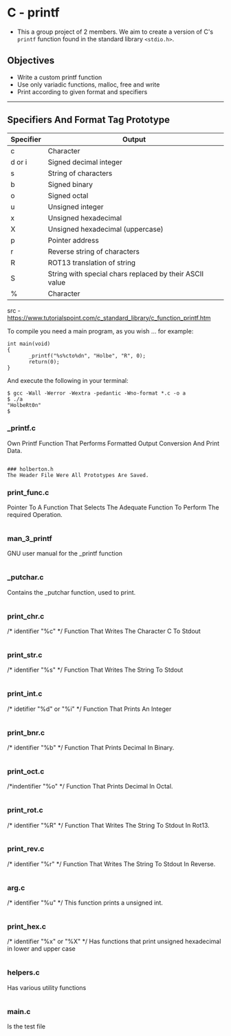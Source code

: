 # C - printf

- This a group project of 2 members. We aim to create a version of C's ```printf``` function found in the standard library ```<stdio.h>```.

## Objectives
- Write a custom printf function
- Use only variadic functions, malloc, free and write
- Print according to given format and specifiers
------------

## Specifiers And Format Tag Prototype
| Specifier | Output |
| ------------- | ------------- |
| c  | Character  |
| d or i | Signed decimal integer |
| s  | String of characters  |
| b  | Signed binary  |
| o  | Signed octal  |
| u  | Unsigned integer  |
| x  | Unsigned hexadecimal  |
| X  | Unsigned hexadecimal (uppercase)  |
| p  | Pointer address  |
| r  | Reverse string of characters |
| R  | ROT13 translation of string |
| S  | String with special chars replaced by their ASCII value  |
| %  | Character  |

src - https://www.tutorialspoint.com/c_standard_library/c_function_printf.htm

To compile you need a main program, as you wish ... for example:
~~~
int main(void)
{
       _printf("%s%cto%dn", "Holbe", "R", 0);
       return(0);
}
~~~
And execute the following in your terminal:
~~~
$ gcc -Wall -Werror -Wextra -pedantic -Wno-format *.c -o a
$ ./a
"HolbeRt0n"
$
~~~


### _printf.c
Own Printf Function That Performs Formatted Output Conversion And Print Data.
~~~

### holberton.h
The Header File Were All Prototypes Are Saved.
~~~
### print_func.c
Pointer To A Function That Selects The Adequate Function To Perform The required Operation.
~~~
~~~

### man_3_printf

GNU user manual for the _printf function
~~~
~~~

### _putchar.c
Contains the _putchar function, used to print.
~~~
~~~

### print_chr.c
/* identifier "%c" */
Function That Writes The Character C To Stdout
~~~
~~~

### print_str.c
/* identifier "%s" */
Function That Writes The String To Stdout
~~~
~~~

### print_int.c
/* idetifier "%d" or "%i" */
Function That Prints An Integer
~~~
~~~

### print_bnr.c
/* identifier "%b" */
Function That Prints Decimal In Binary.
~~~
~~~

### print_oct.c
/*indentifier "%o" */
Function That Prints Decimal In Octal.
~~~
~~~


### print_rot.c
/* identifier "%R" */
Function That Writes The String To Stdout In Rot13.
~~~
~~~

### print_rev.c
/* identifier "%r" */
Function That Writes The String To Stdout In Reverse.
~~~
~~~

### arg.c
/* identifier "%u" */
This function prints a unsigned int.
~~~
~~~

### print_hex.c
/* identifier "%x" or "%X" */
Has functions that print unsigned hexadecimal in lower and upper case
~~~
~~~

### helpers.c
Has various utility functions
~~~
~~~
### main.c
Is the test file
~~~
~~~